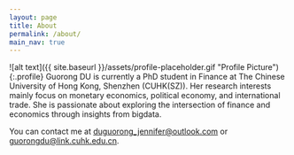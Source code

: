 ```yaml
---
layout: page
title: About
permalink: /about/
main_nav: true
---
```


![alt text]({{ site.baseurl }}/assets/profile-placeholder.gif "Profile Picture"){:.profile}
    Guorong DU is currently a PhD student in Finance at The Chinese University of Hong Kong, Shenzhen (CUHK(SZ)). Her research interests mainly focus on monetary economics, political economy, and international trade. She is passionate about exploring the intersection of finance and economics through insights from bigdata.

You can contact me at duguorong_jennifer@outlook.com or guorongdu@link.cuhk.edu.cn.
